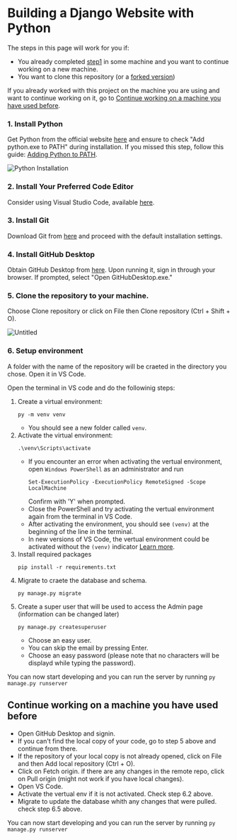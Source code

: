 # Building a Django Website with Python

The steps in this page will work for you if:
- You already completed [step1](https://github.com/mrprofessorayman/Django-SIS/tree/step1) in some machine and you want to continue working on a new machine.
- You want to clone this repository (or a [forked version](https://docs.github.com/en/pull-requests/collaborating-with-pull-requests/working-with-forks/about-forks))
  
If you already worked with this project on the machine you are using and want to continue working on it, go to [Continue working on a machine you have used before](#continue-working-on-a-machine-you-have-used-before).

### 1. Install Python

Get Python from the official website [here](https://www.python.org/downloads/) and ensure to check "Add python.exe to PATH" during installation. If you missed this step, follow this guide: [Adding Python to PATH](https://realpython.com/add-python-to-path/).

![Python Installation](https://github.com/mrprofessorayman/Django-SIS/assets/160084285/df57ab4d-0c40-49a5-808b-59ef0f07e2e2)

### 2. Install Your Preferred Code Editor

Consider using Visual Studio Code, available [here](https://code.visualstudio.com/).

### 3. Install Git

Download Git from [here](https://git-scm.com/) and proceed with the default installation settings.

### 4. Install GitHub Desktop

Obtain GitHub Desktop from [here](https://desktop.github.com/). Upon running it, sign in through your browser. If prompted, select "Open GitHubDesktop.exe."

### 5. Clone the repository to your machine.

Choose Clone repository or click on File then Clone repository (Ctrl + Shift + O).

![Untitled](https://github.com/mrprofessorayman/Django-SIS/assets/160084285/197eb972-0a03-4ae2-bde6-3cfe18e01490)

### 6. Setup environment

A folder with the name of the repository will be craeted in the directory you chose. Open it in VS Code.

Open the terminal in VS code and do the followinig steps:

1. Create a virtual environment:
   ```
   py -m venv venv
   ```
    - You should see a new folder called `venv`.
2. Activate the virtual environment:
    ```
    .\venv\Scripts\activate
    ```
    - If you encounter an error when activating the vertual environment, open `Windows PowerShell` as an administrator and run
      ```
      Set-ExecutionPolicy -ExecutionPolicy RemoteSigned -Scope LocalMachine
      ```
      Confirm with 'Y' when prompted.
    - Close the PowerShell and try activating the vertual environment again from the terminal in VS Code.
    - After activating the environment, you should see `(venv)` at the beginning of the line in the terminal.
    - In new versions of VS Code, the vertual environment could be activated without the `(venv)` indicator [Learn more](https://aka.ms/vscodePythonTerminalActivation).
4. Install required packages
    ```
    pip install -r requirements.txt
    ```
5. Migrate to craete the database and schema.
    ```
    py manage.py migrate
    ```
6. Create a super user that will be used to access the Admin page (information can be changed later)
    ```
    py manage.py createsuperuser
    ```
    - Choose an easy user.
    - You can skip the email by pressing Enter.
    - Choose an easy password (please note that no characters will be displayd while typing the password).

You can now start developing and you can run the server by running `py manage.py runserver`



## Continue working on a machine you have used before
- Open GitHub Desktop and signin.
- If you can't find the local copy of your code, go to step 5 above and continue from there.
- If the repository of your local copy is not already opened, click on File and then Add local repository (Ctrl + O).
- Click on Fetch origin. if there are any changes in the remote repo, click on Pull origin (might not work if you have local changes).
- Open VS Code.
- Activate the vertual env if it is not activated. Check step 6.2 above.
- Migrate to update the database whith any changes that were pulled. check step 6.5 above.

You can now start developing and you can run the server by running `py manage.py runserver`

